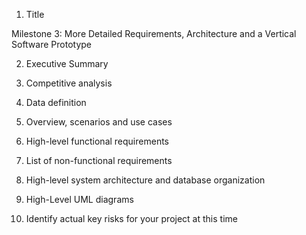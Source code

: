 1. Title

Milestone 3: More Detailed Requirements, Architecture and a Vertical Software Prototype

2. Executive Summary


3. Competitive analysis


4. Data definition


5. Overview, scenarios and use cases


6. High-level functional requirements


7. List of non-functional requirements


8. High-level system architecture and database organization


9. High-Level UML diagrams


10. Identify actual key risks for your project at this time
